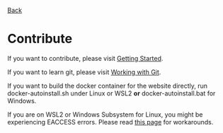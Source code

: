 [Back](../README.md)

# Contribute
If you want to contribute, please visit [Getting Started](get_started.md).

If you want to learn git, please visit [Working with Git](working_with_git.md).

If you want to build the docker container for the website directly, run docker-autoinstall.sh under Linux or WSL2 **or** docker-autoinstall.bat for Windows.

If you are on WSL2 or Windows Subsystem for Linux, you might be experiencing EACCESS errors. Please read [this page](workarounds/wsl2.md) for workarounds.